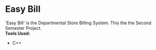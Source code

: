 # Easy Bill
'Easy Bill' is the Departmental Store Billing System. This the the Second Semester Project.  
**Tools Used:**  
* C++  
    
